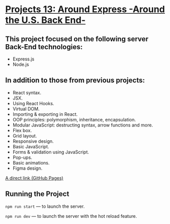 # [Projects 13: Around Express -Around the U.S. Back End-](??)

## This project focused on the following server Back-End technologies:

* Express.js
* Node.js
  
## In addition to those from previous projects:

* React syntax.
* JSX.
* Using React Hooks.
* Virtual DOM.
* Importing & exporting in React.
* OOP principles: polymorphism, inheritance, encapsulation.
* Modular JavaScript: destructing syntax, arrow functions and more.
* Flex box.
* Grid layout.
* Responsive design.
* Basic JavaScript.
* Forms & validation using JavaScript.
* Pop-ups.
* Basic animations.
* Figma design.

[A direct link (GitHub Pages)](??)
  
## Running the Project  
  
`npm run start` — to launch the server.  
  
`npm run dev` — to launch the server with the hot reload feature.  
